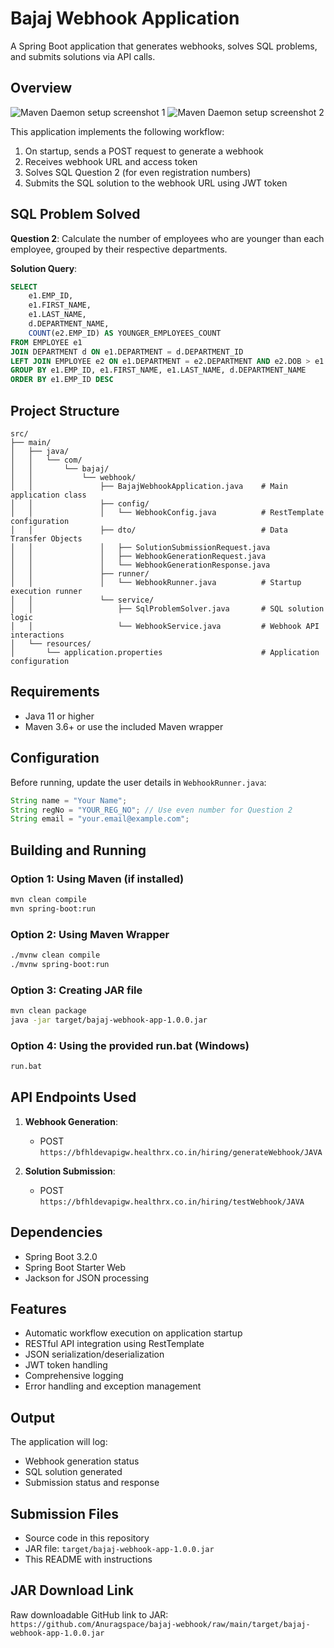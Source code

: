 # Bajaj Webhook Application

A Spring Boot application that generates webhooks, solves SQL problems, and submits solutions via API calls.

## Overview

![Maven Daemon setup screenshot 1](https://github.com/user-attachments/assets/b869bc77-737e-4a08-9dc9-df05081685e8)
![Maven Daemon setup screenshot 2](https://github.com/user-attachments/assets/f0af42b3-ad5c-4a77-b48f-bba2346cceea)



This application implements the following workflow:
1. On startup, sends a POST request to generate a webhook
2. Receives webhook URL and access token
3. Solves SQL Question 2 (for even registration numbers)
4. Submits the SQL solution to the webhook URL using JWT token

## SQL Problem Solved

**Question 2**: Calculate the number of employees who are younger than each employee, grouped by their respective departments.

**Solution Query**:
```sql
SELECT 
    e1.EMP_ID, 
    e1.FIRST_NAME, 
    e1.LAST_NAME, 
    d.DEPARTMENT_NAME, 
    COUNT(e2.EMP_ID) AS YOUNGER_EMPLOYEES_COUNT 
FROM EMPLOYEE e1 
JOIN DEPARTMENT d ON e1.DEPARTMENT = d.DEPARTMENT_ID 
LEFT JOIN EMPLOYEE e2 ON e1.DEPARTMENT = e2.DEPARTMENT AND e2.DOB > e1.DOB 
GROUP BY e1.EMP_ID, e1.FIRST_NAME, e1.LAST_NAME, d.DEPARTMENT_NAME 
ORDER BY e1.EMP_ID DESC
```

## Project Structure

```
src/
├── main/
│   ├── java/
│   │   └── com/
│   │       └── bajaj/
│   │           └── webhook/
│   │               ├── BajajWebhookApplication.java    # Main application class
│   │               ├── config/
│   │               │   └── WebhookConfig.java          # RestTemplate configuration
│   │               ├── dto/                            # Data Transfer Objects
│   │               │   ├── SolutionSubmissionRequest.java
│   │               │   ├── WebhookGenerationRequest.java
│   │               │   └── WebhookGenerationResponse.java
│   │               ├── runner/
│   │               │   └── WebhookRunner.java          # Startup execution runner
│   │               └── service/
│   │                   ├── SqlProblemSolver.java       # SQL solution logic
│   │                   └── WebhookService.java         # Webhook API interactions
│   └── resources/
│       └── application.properties                      # Application configuration
```

## Requirements

- Java 11 or higher
- Maven 3.6+ or use the included Maven wrapper

## Configuration

Before running, update the user details in `WebhookRunner.java`:

```java
String name = "Your Name";
String regNo = "YOUR_REG_NO"; // Use even number for Question 2
String email = "your.email@example.com";
```

## Building and Running

### Option 1: Using Maven (if installed)
```bash
mvn clean compile
mvn spring-boot:run
```

### Option 2: Using Maven Wrapper
```bash
./mvnw clean compile
./mvnw spring-boot:run
```

### Option 3: Creating JAR file
```bash
mvn clean package
java -jar target/bajaj-webhook-app-1.0.0.jar
```

### Option 4: Using the provided run.bat (Windows)
```bash
run.bat
```

## API Endpoints Used

1. **Webhook Generation**: 
   - POST `https://bfhldevapigw.healthrx.co.in/hiring/generateWebhook/JAVA`

2. **Solution Submission**: 
   - POST `https://bfhldevapigw.healthrx.co.in/hiring/testWebhook/JAVA`

## Dependencies

- Spring Boot 3.2.0
- Spring Boot Starter Web
- Jackson for JSON processing

## Features

- Automatic workflow execution on application startup
- RESTful API integration using RestTemplate
- JSON serialization/deserialization
- JWT token handling
- Comprehensive logging
- Error handling and exception management

## Output

The application will log:
- Webhook generation status
- SQL solution generated
- Submission status and response

## Submission Files

- Source code in this repository
- JAR file: `target/bajaj-webhook-app-1.0.0.jar`
- This README with instructions

## JAR Download Link

Raw downloadable GitHub link to JAR:
`https://github.com/Anuragspace/bajaj-webhook/raw/main/target/bajaj-webhook-app-1.0.0.jar`
